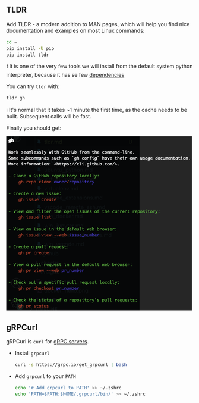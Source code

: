 ## TLDR

Add TLDR - a modern addition to MAN pages, which will help you find nice documentation and examples on most Linux commands:

```bash
cd ~
pip install -U pip
pip install tldr
```
❗️ It is one of the very few tools we will install from the default system python interpreter, because it has se few [dependencies](https://github.com/tldr-pages/tldr/blob/main/requirements.txt)

You can try `tldr` with:

```bash
tldr gh
```

ℹ️ It's normal that it takes ~1 minute the first time, as the cache needs to be built. Subsequent calls will be fast.

Finally you should get:

<img alt="tldr" src="images/tldr.png" width=500>

## gRPCurl

gRPCurl is `curl` for [gRPC servers](https://grpc.io/docs/what-is-grpc/introduction/).

- Install `grpcurl`
    ```bash
    curl -s https://grpc.io/get_grpcurl | bash
    ```
- Add `grpcurl` to your `PATH`
    ```bash
    echo '# Add grpcurl to PATH' >> ~/.zshrc
    echo 'PATH=$PATH:$HOME/.grpcurl/bin/' >> ~/.zshrc
    ```
